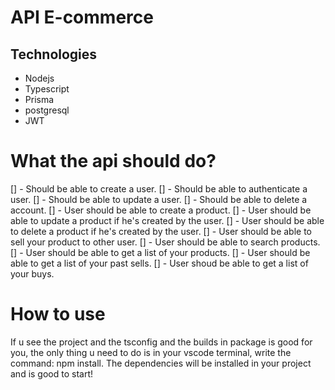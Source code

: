 # API E-commerce

## Technologies
- Nodejs
- Typescript
- Prisma
- postgresql
- JWT


 # What the api should do?
 
 [] - Should be able to create a user.
 [] - Should be able to authenticate a user.
 [] - Should be able to update a user.
 [] - Should be able to delete a account.
 [] - User should be able to create a product.
 [] - User should be able to update a product if he's created by the user.
 [] - User should be able to delete a product if he's created by the user.
 [] - User should be able to sell your product to other user.
 [] - User should be able to search products.
 [] - User should be able to get a list of your products.
 [] - User should be able to get a list of your past sells.
 [] - User shoud be able to get a list of your buys.
  
 
# How to use
If u see the project and the tsconfig and the builds in package is good for you, the only thing u need to do is in your vscode terminal, write the command: npm install.
The dependencies will be installed in your project and is good to start!

